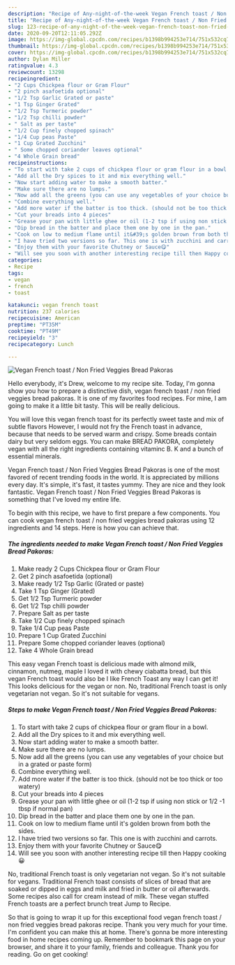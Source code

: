 ```yaml
---
description: "Recipe of Any-night-of-the-week Vegan French toast / Non Fried Veggies Bread Pakoras"
title: "Recipe of Any-night-of-the-week Vegan French toast / Non Fried Veggies Bread Pakoras"
slug: 123-recipe-of-any-night-of-the-week-vegan-french-toast-non-fried-veggies-bread-pakoras
date: 2020-09-20T12:11:05.292Z
image: https://img-global.cpcdn.com/recipes/b1398b994253e714/751x532cq70/vegan-french-toast-non-fried-veggies-bread-pakoras-recipe-main-photo.jpg
thumbnail: https://img-global.cpcdn.com/recipes/b1398b994253e714/751x532cq70/vegan-french-toast-non-fried-veggies-bread-pakoras-recipe-main-photo.jpg
cover: https://img-global.cpcdn.com/recipes/b1398b994253e714/751x532cq70/vegan-french-toast-non-fried-veggies-bread-pakoras-recipe-main-photo.jpg
author: Dylan Miller
ratingvalue: 4.3
reviewcount: 13298
recipeingredient:
- "2 Cups Chickpea flour or Gram Flour"
- "2 pinch asafoetida optional"
- "1/2 Tsp Garlic Grated or paste"
- "1 Tsp Ginger Grated"
- "1/2 Tsp Turmeric powder"
- "1/2 Tsp chilli powder"
- " Salt as per taste"
- "1/2 Cup finely chopped spinach"
- "1/4 Cup peas Paste"
- "1 Cup Grated Zucchini"
- " Some chopped coriander leaves optional"
- "4 Whole Grain bread"
recipeinstructions:
- "To start with take 2 cups of chickpea flour or gram flour in a bowl."
- "Add all the Dry spices to it and mix everything well."
- "Now start adding water to make a smooth batter."
- "Make sure there are no lumps."
- "Now add all the greens (you can use any vegetables of your choice but in a grated or paste form)"
- "Combine everything well."
- "Add more water if the batter is too thick. (should not be too thick or too watery)"
- "Cut your breads into 4 pieces"
- "Grease your pan with little ghee or oil (1-2 tsp if using non stick or 1/2 -1 tbsp if normal pan)"
- "Dip bread in the batter and place them one by one in the pan."
- "Cook on low to medium flame until it&#39;s golden brown from both the sides."
- "I have tried two versions so far. This one is with zucchini and carrots."
- "Enjoy them with your favorite Chutney or Sauce😋"
- "Will see you soon with another interesting recipe till then Happy cooking 😀"
categories:
- Recipe
tags:
- vegan
- french
- toast

katakunci: vegan french toast 
nutrition: 237 calories
recipecuisine: American
preptime: "PT35M"
cooktime: "PT49M"
recipeyield: "3"
recipecategory: Lunch

---
```



![Vegan French toast / Non Fried Veggies Bread Pakoras](https://img-global.cpcdn.com/recipes/b1398b994253e714/751x532cq70/vegan-french-toast-non-fried-veggies-bread-pakoras-recipe-main-photo.jpg)

Hello everybody, it's Drew, welcome to my recipe site. Today, I'm gonna show you how to prepare a distinctive dish, vegan french toast / non fried veggies bread pakoras. It is one of my favorites food recipes. For mine, I am going to make it a little bit tasty. This will be really delicious.

You will love this vegan french toast for its perfectly sweet taste and mix of subtle flavors However, I would not fry the French toast in advance, because that needs to be served warm and crispy. Some breads contain dairy but very seldom eggs. You can make BREAD PAKORA, completely vegan with all the right ingredients containing vitaminc B. K and a bunch of essential minerals.

Vegan French toast / Non Fried Veggies Bread Pakoras is one of the most favored of recent trending foods in the world. It is appreciated by millions every day. It's simple, it's fast, it tastes yummy. They are nice and they look fantastic. Vegan French toast / Non Fried Veggies Bread Pakoras is something that I've loved my entire life.


To begin with this recipe, we have to first prepare a few components. You can cook vegan french toast / non fried veggies bread pakoras using 12 ingredients and 14 steps. Here is how you can achieve that.

<!--inarticleads1-->

##### The ingredients needed to make Vegan French toast / Non Fried Veggies Bread Pakoras:

1. Make ready 2 Cups Chickpea flour or Gram Flour
1. Get 2 pinch asafoetida (optional)
1. Make ready 1/2 Tsp Garlic (Grated or paste)
1. Take 1 Tsp Ginger (Grated)
1. Get 1/2 Tsp Turmeric powder
1. Get 1/2 Tsp chilli powder
1. Prepare  Salt as per taste
1. Take 1/2 Cup finely chopped spinach
1. Take 1/4 Cup peas Paste
1. Prepare 1 Cup Grated Zucchini
1. Prepare  Some chopped coriander leaves (optional)
1. Take 4 Whole Grain bread


This easy vegan French toast is delicious made with almond milk, cinnamon, nutmeg, maple I loved it with chewy ciabatta bread, but this vegan French toast would also be I like French Toast any way I can get it! This looks delicious for the vegan or non. No, traditional French toast is only vegetarian not vegan. So it&#39;s not suitable for vegans. 

<!--inarticleads2-->

##### Steps to make Vegan French toast / Non Fried Veggies Bread Pakoras:

1. To start with take 2 cups of chickpea flour or gram flour in a bowl.
1. Add all the Dry spices to it and mix everything well.
1. Now start adding water to make a smooth batter.
1. Make sure there are no lumps.
1. Now add all the greens (you can use any vegetables of your choice but in a grated or paste form)
1. Combine everything well.
1. Add more water if the batter is too thick. (should not be too thick or too watery)
1. Cut your breads into 4 pieces
1. Grease your pan with little ghee or oil (1-2 tsp if using non stick or 1/2 -1 tbsp if normal pan)
1. Dip bread in the batter and place them one by one in the pan.
1. Cook on low to medium flame until it&#39;s golden brown from both the sides.
1. I have tried two versions so far. This one is with zucchini and carrots.
1. Enjoy them with your favorite Chutney or Sauce😋
1. Will see you soon with another interesting recipe till then Happy cooking 😀


No, traditional French toast is only vegetarian not vegan. So it&#39;s not suitable for vegans. Traditional French toast consists of slices of bread that are soaked or dipped in eggs and milk and fried in butter or oil afterwards. Some recipes also call for cream instead of milk. These vegan stuffed French toasts are a perfect brunch treat Jump to Recipe. 

So that is going to wrap it up for this exceptional food vegan french toast / non fried veggies bread pakoras recipe. Thank you very much for your time. I'm confident you can make this at home. There's gonna be more interesting food in home recipes coming up. Remember to bookmark this page on your browser, and share it to your family, friends and colleague. Thank you for reading. Go on get cooking!
